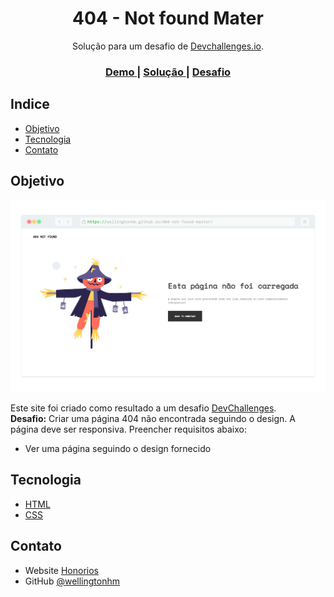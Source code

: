 <h1 align="center">404 - Not found Mater</h1>

<div align="center">
   Solução para um desafio de  <a href="http://devchallenges.io" target="_blank">Devchallenges.io</a>.
</div>

<div align="center">
  <h3>
    <a href="https://wellingtonhm.github.io/404-not-found-master/">
      Demo
    </a>
    <span> | </span>
    <a href="https://github.com/wellingtonhm/404-not-found-master">
      Solução
    </a>
    <span> | </span>
    <a href="https://devchallenges.io/challenges/wBunSb7FPrIepJZAg0sY">
      Desafio
    </a>
  </h3>
</div>

<!-- TABLE OF CONTENTS -->

## Indice

- [Objetivo](#objetivo)
- [Tecnologia](#tecnologia)
- [Contato](#contato)

## Objetivo

![screenshot](https://raw.githubusercontent.com/wellingtonhm/404-not-found-master/master/src/404-not-found-master.png)

Este site foi criado como resultado a um desafio [DevChallenges](https://devchallenges.io/challenges).<br/>
**Desafio:** Criar uma página 404 não encontrada seguindo o design. A página deve ser responsiva. Preencher requisitos abaixo:

- Ver uma página seguindo o design fornecido


## Tecnologia

- [HTML](https://developer.mozilla.org/pt-BR/docs/Web/HTML)
- [CSS](https://developer.mozilla.org/pt-BR/docs/Web/CSS)

## Contato

- Website [Honorios](https://honorios.com.br)
- GitHub [@wellingtonhm](https://github.com/wellingtonhm)
